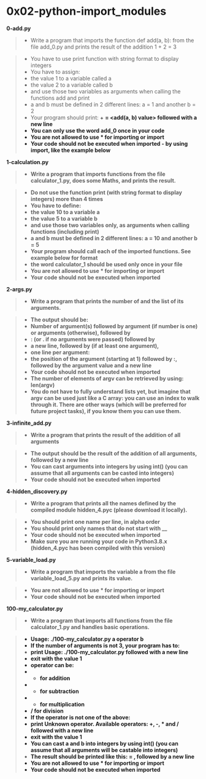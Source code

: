 # 0x02-python-import_modules

**0-add.py**
> * Write a program that imports the function def add(a, b): from the file add_0.py and prints the result of the addition 1 + 2 = 3

> * You have to use print function with string format to display integers
> * You have to assign:
> * the value 1 to a variable called a
> * the value 2 to a variable called b
> * and use those two variables as arguments when calling the functions add and print
> * a and b must be defined in 2 different lines: a = 1 and another b = 2
> * Your program should print: <a value> + <b value> = <add(a, b) value> followed with a new line
> * You can only use the word add_0 once in your code
> * You are not allowed to use * for importing or __import__
> * Your code should not be executed when imported - by using __import__, like the example below

**1-calculation.py**
> * Write a program that imports functions from the file calculator_1.py, does some Maths, and prints the result.

> * Do not use the function print (with string format to display integers) more than 4 times
> * You have to define:
> * the value 10 to a variable a
> * the value 5 to a variable b
> * and use those two variables only, as arguments when calling functions (including print)
> * a and b must be defined in 2 different lines: a = 10 and another b = 5
> * Your program should call each of the imported functions. See example below for format
> * the word calculator_1 should be used only once in your file
> * You are not allowed to use * for importing or __import__
> * Your code should not be executed when imported

**2-args.py**
> * Write a program that prints the number of and the list of its arguments.

> * The output should be:
> * Number of argument(s) followed by argument (if number is one) or arguments (otherwise), followed by
> * : (or . if no arguments were passed) followed by
> * a new line, followed by (if at least one argument),
> * one line per argument:
> * the position of the argument (starting at 1) followed by :, followed by the argument value and a new line
> * Your code should not be executed when imported
> * The number of elements of argv can be retrieved by using: len(argv)
> * You do not have to fully understand lists yet, but imagine that argv can be used just like a C array: you can use an index to walk through it. There are other ways (which will be preferred for future project tasks), if you know them you can use them.

**3-infinite_add.py**
> * Write a program that prints the result of the addition of all arguments

> * The output should be the result of the addition of all arguments, followed by a new line
> * You can cast arguments into integers by using int() (you can assume that all arguments can be casted into integers)
> * Your code should not be executed when imported

**4-hidden_discovery.py**
> * Write a program that prints all the names defined by the compiled module hidden_4.pyc (please download it locally).

> * You should print one name per line, in alpha order
> * You should print only names that do not start with __
> * Your code should not be executed when imported
> * Make sure you are running your code in Python3.8.x (hidden_4.pyc has been compiled with this version)

**5-variable_load.py**
> * Write a program that imports the variable a from the file variable_load_5.py and prints its value.

> * You are not allowed to use * for importing or __import__
> * Your code should not be executed when imported

**100-my_calculator.py**
> * Write a program that imports all functions from the file calculator_1.py and handles basic operations.

> * Usage: ./100-my_calculator.py a operator b
> * If the number of arguments is not 3, your program has to:
> * print Usage: ./100-my_calculator.py <a> <operator> <b> followed with a new line
> * exit with the value 1
> * operator can be:
> * + for addition
> * - for subtraction
> * * for multiplication
> * / for division
> * If the operator is not one of the above:
> * print Unknown operator. Available operators: +, -, * and / followed with a new line
> * exit with the value 1
> * You can cast a and b into integers by using int() (you can assume that all arguments will be castable into integers)
> * The result should be printed like this: <a> <operator> <b> = <result>, followed by a new line
> * You are not allowed to use * for importing or __import__
> * Your code should not be executed when imported
